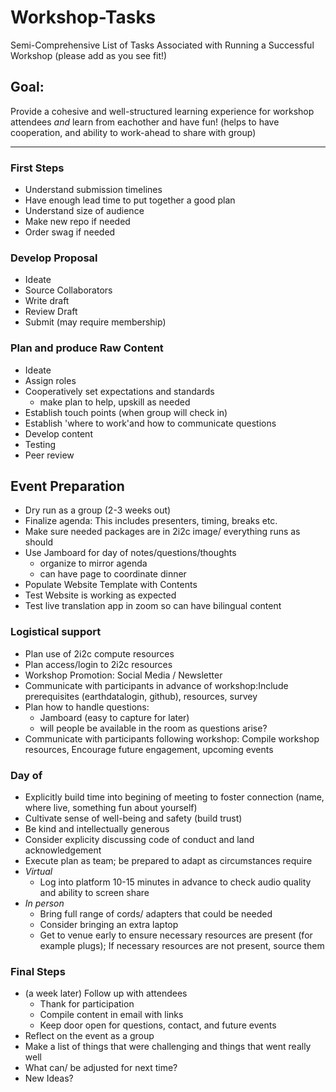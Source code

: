 # Workshop-Tasks
Semi-Comprehensive List of Tasks Associated with Running a Successful Workshop (please add as you see fit!)

## Goal: 
Provide a cohesive and well-structured learning experience for workshop attendees *and* learn from eachother and have fun! (helps to have cooperation, and ability to work-ahead to share with group)


---


### First Steps
* Understand submission timelines
* Have enough lead time to put together a good plan
* Understand size of audience 
* Make new repo if needed
* Order swag if needed
### Develop Proposal
* Ideate
* Source Collaborators
* Write draft
* Review Draft
* Submit (may require membership)
### Plan and produce Raw Content
* Ideate
* Assign roles
* Cooperatively set expectations and standards
    * make plan to help, upskill as needed   
* Establish touch points (when group will check in)
* Establish 'where to work'and how to communicate questions
* Develop content
* Testing 
* Peer review
## Event Preparation
* Dry run as a group (2-3 weeks out)
* Finalize agenda: This includes presenters, timing,  breaks etc.
* Make sure needed packages are in 2i2c image/ everything runs as should
* Use Jamboard for day of notes/questions/thoughts
    * organize to mirror agenda
    * can have page to coordinate dinner
* Populate Website Template with Contents
* Test Website is working as expected
* Test live translation app in zoom so can have bilingual content
### Logistical support
* Plan use of 2i2c compute resources
* Plan access/login to 2i2c resources
* Workshop Promotion: Social Media /  Newsletter 
* Communicate with participants in advance of workshop:Include prerequisites (earthdatalogin, github),  resources,  survey
* Plan how to handle questions:
    *  Jamboard (easy to capture for later)
    *  will people be available in the room as questions arise?
* Communicate with participants following workshop: Compile workshop resources, Encourage future engagement, upcoming events
### Day of
* Explicitly build time into begining of meeting to foster connection (name, where live, something fun about yourself)
* Cultivate sense of well-being and safety (build trust)
* Be kind and intellectually generous
* Consider explicity discussing code of conduct and land acknowledgement
* Execute plan as team; be prepared to adapt as circumstances require
* *Virtual* 
    * Log into platform 10-15 minutes in advance to check audio quality and ability to screen share 
* *In person* 
    * Bring full range of cords/ adapters that could be needed
    * Consider bringing an extra laptop 
    * Get to venue early to ensure necessary resources are present (for example plugs); If necessary resources are not present, source them
### Final Steps
* (a week later) Follow up with attendees
    * Thank for participation
    * Compile content in email with links
    * Keep door open for questions, contact, and future events
* Reflect on the event as a group
* Make a list of things that were challenging and things that went really well
* What can/ be adjusted for next time?
* New Ideas?
